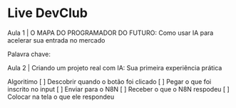 # Live DevClub 

Aula 1 | O MAPA DO PROGRAMADOR DO FUTURO: Como usar IA para acelerar sua entrada no mercado

Palavra chave:

Aula 2 | Criando um projeto real com IA: Sua primeira experiência prática

Algoritimo 
[ ] Descobrir quando o botão foi clicado
[ ] Pegar o que foi inscrito no input 
[ ] Enviar para o N8N
[ ] Receber o que o N8N respodeu 
[ ] Colocar na tela o que ele respondeu 

